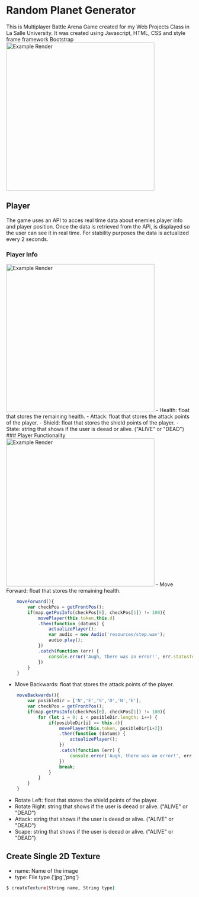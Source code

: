 # Random Planet Generator
This is Multiplayer Battle Arena Game created for my Web Projects Class in La Salle University. It was created using Javascript, HTML, CSS and style frame framework Bootstrap        
<img src="Presentation.png" alt="Example Render" width="400" height="400">
## Player
The game uses an API to acces real time data about enemies,player info and player position. Once the data is retrieved from the API, is displayed so the user can see it in real time. For stability purposes the data is actualized every 2 seconds. 
### Player Info
<img src="PlayerInfo.png" alt="Example Render" width="400" height="400">
- Health: float that stores the remaining health.
- Attack: float that stores the attack points of the player.
- Shield: float that stores the shield points of the player.
- State:  string that shows if the user is deead or alive. ("ALIVE" or "DEAD")
### Player Functionality
<img src="Functions.png" alt="Example Render" width="400" height="400">
- Move Forward: float that stores the remaining health.

```javascript
    moveForward(){
        var checkPos = getFrontPos();
        if(map.getPosInfo(checkPos[0], checkPos[1]) != 100){
            movePlayer(this.token,this.d)
            .then(function (datums) {
                actualizePlayer();
                var audio = new Audio('resources/step.wav');
                audio.play();
            })
            .catch(function (err) {
                console.error('Augh, there was an error!', err.statusText);
            })
        } 
    }
```
- Move Backwards: float that stores the attack points of the player.

```javascript
    moveBackwards(){
        var posibleDir = ['N','E','S','O','N','E'];
        var checkPos = getFrontPos();
        if(map.getPosInfo(checkPos[0], checkPos[1]) != 100){
            for (let i = 0; i < posibleDir.length; i++) {
                if(posibleDir[i] == this.d){
                    movePlayer(this.token, posibleDir[i+2])
                    .then(function (datums) {
                        actualizePlayer();
                    })
                    .catch(function (err) {
                        console.error('Augh, there was an error!', err.statusText);
                    })
                    break;
                }
            }
        }
    }
```
- Rotate Left: float that stores the shield points of the player.
- Rotate Right: string that shows if the user is deead or alive. ("ALIVE" or "DEAD")
- Attack: string that shows if the user is deead or alive. ("ALIVE" or "DEAD")
- Scape: string that shows if the user is deead or alive. ("ALIVE" or "DEAD")


## Create Single 2D Texture
- name:  Name of the image
- type:  File type ('jpg','png')
```bash
$ createTexture(String name, String type)
```
